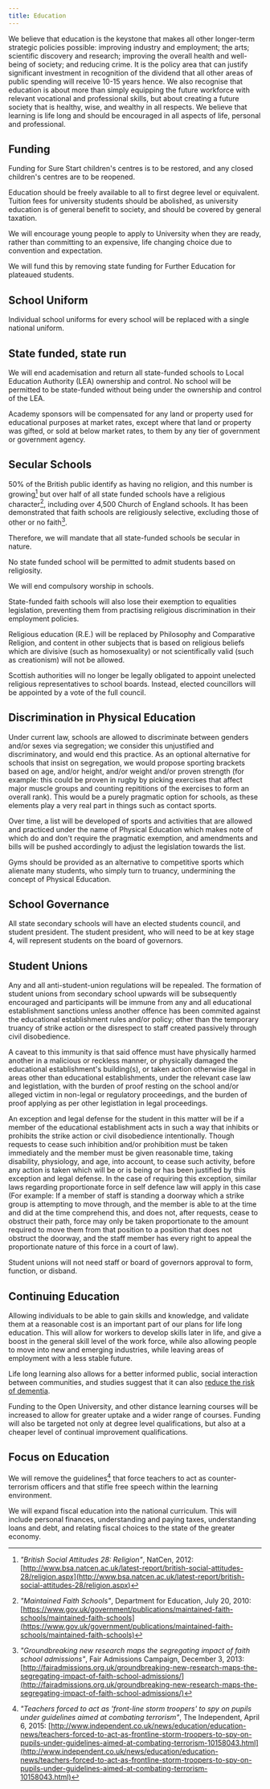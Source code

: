 ```yaml
---
title: Education
---
```


We believe that education is the keystone that makes all other longer-term strategic policies possible: improving industry and employment; the arts; scientific discovery and research; improving the overall health and well-being of society; and reducing crime. It is the policy area that can justify significant investment in recognition of the dividend that all other areas of public spending will receive 10-15 years hence. We also recognise that education is about more than simply equipping the future workforce with relevant vocational and professional skills, but about creating a future society that is healthy, wise, and wealthy in all respects. We believe that learning is life long and should be encouraged in all aspects of life, personal and professional.

## Funding

Funding for Sure Start children's centres is to be restored, and any closed children's centres are to be reopened.

Education should be freely available to all to first degree level or equivalent. Tuition fees for university students should be abolished, as university education is of general benefit to society, and should be covered by general taxation.

We will encourage young people to apply to University when they are ready, rather than committing to an expensive, life changing choice due to convention and expectation.

We will fund this by removing state funding for Further Education for plateaued students. 

## School Uniform
Individual school uniforms for every school will be replaced with a single national uniform.


## State funded, state run
We will end academisation and return all state-funded schools to Local Education Authority (LEA) ownership and control. No school will be permitted to be state-funded without being under the ownership and control of the LEA.

Academy sponsors will be compensated for any land or property used for educational purposes at market rates, except where that land or property was gifted, or sold at below market rates, to them by any tier of government or government agency.

## Secular Schools

50% of the British public identify as having no religion, and this number is growing[^bsa-religion] but over half of all state funded schools have a religious character[^faith-schools], including over 4,500 Church of England schools. It has been demonstrated that faith schools are religiously selective, excluding those of other or no faith[^fair-admissions].

[^bsa-religion]: *"British Social Attitudes 28: Religion"*, NatCen, 2012:  [http://www.bsa.natcen.ac.uk/latest-report/british-social-attitudes-28/religion.aspx](http://www.bsa.natcen.ac.uk/latest-report/british-social-attitudes-28/religion.aspx)
[^faith-schools]: *"Maintained Faith Schools"*, Department for Education, July 20, 2010: [https://www.gov.uk/government/publications/maintained-faith-schools/maintained-faith-schools](https://www.gov.uk/government/publications/maintained-faith-schools/maintained-faith-schools)
[^fair-admissions]: *"Groundbreaking new research maps the segregating impact of faith school admissions"*, Fair Admissions Campaign, December 3, 2013: [http://fairadmissions.org.uk/groundbreaking-new-research-maps-the-segregating-impact-of-faith-school-admissions/](http://fairadmissions.org.uk/groundbreaking-new-research-maps-the-segregating-impact-of-faith-school-admissions/)

Therefore, we will mandate that all state-funded schools be secular in nature.

No state funded school will be permitted to admit students based on religiosity.

We will end compulsory worship in schools.

State-funded faith schools will also lose their exemption to equalities legislation, preventing them from practising religious discrimination in their employment policies.

Religious education (R.E.) will be replaced by Philosophy and Comparative Religion, and content in other subjects that is based on religious beliefs which are divisive (such as homosexuality) or not scientifically valid (such as creationism) will not be allowed.

Scottish authorities will no longer be legally obligated to appoint unelected religious representatives to school boards. Instead, elected councillors will be appointed by a vote of the full council.

## Discrimination in Physical Education

Under current law, schools are allowed to discriminate between genders and/or sexes via segregation; we consider this unjustified and discriminatory, and would end this practice. As an optional alternative for schools that insist on segregation, we would propose sporting brackets based on age, and/or height, and/or weight and/or proven strength (for example: this could be proven in rugby by picking exercises that affect major muscle groups and counting repititions of the exercises to form an overall rank). This would be a purely pragmatic option for schools, as these elements play a very real part in things such as contact sports.

Over time, a list will be developed of sports and activities that are allowed and practiced under the name of Physical Education which makes note of which do and don't require the pragmatic exemption, and amendments and bills will be pushed accordingly to adjust the legislation towards the list.

Gyms should be provided as an alternative to competitive sports which alienate many students, who simply turn to truancy, undermining the concept of Physical Education.

## School Governance

All state secondary schools will have an elected students council, and student president. The student president, who will need to be at key stage 4, will represent students on the board of governors.

## Student Unions

Any and all anti-student-union regulations will be repealed. The formation of student unions from secondary school upwards will be subsequently encouraged and participants will be immune from any and all educational establishment sanctions unless another offence has been commited against the educational establishment rules and/or policy; other than the temporary truancy of strike action or the disrespect to staff created passively through civil disobedience. 

A caveat to this immunity is that said offence must have physically harmed another in a malicious or reckless manner, or physically damaged the educational establishment's building(s), or taken action otherwise illegal in areas other than educational establishments, under the relevant case law and legistlation, with the burden of proof resting on the school and/or alleged victim in non-legal or regulatory proceedings, and the burden of proof applying as per other legistlation in legal proceedings.

An exception and legal defense for the student in this matter will be if a member of the educational establishment acts in such a way that inhibits or prohibits the strike action or civil disobedience intentionally. Though requests to cease such inhibition and/or prohibition must be taken immediately and the member must be given reasonable time, taking disability, physiology, and age, into account, to cease such activity, before any action is taken which will be or is being or has been justified by this exception and legal defense. In the case of requiring this exception, similar laws regarding proportionate force in self defence law will apply in this case (For example: If a member of staff is standing a doorway which a strike group is attempting to move through, and the member is able to at the time and did at the time comprehend this, and does not, after requests, cease to obstruct their path, force may only be taken proportionate to the amount required to move them from that position to a position that does not obstruct the doorway, and the staff member has every right to appeal the proportionate nature of this force in a court of law).

Student unions will not need staff or board of governors approval to form, function, or disband.
## Continuing Education

Allowing individuals to be able to gain skills and knowledge, and validate them at a reasonable cost is an important part of our plans for life long education. This will allow for workers to develop skills later in life, and give a boost in the general skill level of the work force, while also allowing people to move into new and emerging industries, while leaving areas of employment with a less stable future.

Life long learning also allows for a better informed public, social interaction between communities, and studies suggest that it can also [reduce the risk of dementia](https://www.nia.nih.gov/alzheimers/publication/preventing-alzheimers-disease/search-alzheimers-prevention-strategies). 

Funding to the Open University, and other distance learning courses will be increased to allow for greater uptake and a wider range of courses. Funding will also be targeted not only at degree level qualifications, but also at a cheaper level of continual improvement qualifications. 

## Focus on Education

We will remove the guidelines[^teachers-and-terrorism] that force teachers to act as counter-terrorism officers and that stifle free speech within the learning environment. 

[^teachers-and-terrorism]: *"Teachers forced to act as 'front-line storm troopers' to spy on pupils under guidelines aimed at combating terrorism"*, The Independent, April 6, 2015:  [http://www.independent.co.uk/news/education/education-news/teachers-forced-to-act-as-frontline-storm-troopers-to-spy-on-pupils-under-guidelines-aimed-at-combating-terrorism-10158043.html](http://www.independent.co.uk/news/education/education-news/teachers-forced-to-act-as-frontline-storm-troopers-to-spy-on-pupils-under-guidelines-aimed-at-combating-terrorism-10158043.html)

We will expand fiscal education into the national curriculum. This will include personal finances, understanding and paying taxes, understanding loans and debt, and relating fiscal choices to the state of the greater economy. 

